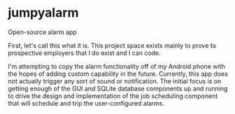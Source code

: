 # jumpyalarm
Open-source alarm app

First, let's call this what it is.  This project space exists mainly to prove to prospective employers that I do exist and I can code.

I'm attempting to copy the alarm functionality off of my Android phone with the hopes of adding custom capability in the future.
Currently, this app does not actually trigger any sort of sound or notification.
The initial focus is on getting enough of the GUI and SQLite database components up and running to drive the design and implementation of
the job scheduling component that will schedule and trip the user-configured alarms.
